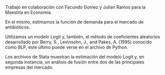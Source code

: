 Trabajo en colaboración con Facundo Gomez y Julian Ramos para la Maestría en Economía.

En el mismo, estimamos la función de demanda para el mercado de antibióticos. 

Utilizamos un modelo Logit y, también, el método de coeficientes aleatorios desarrollado por Berry, S., Levinsohn, J., and Pakes, A. (1995) conocido como BLP, este último puede verse en el archivo de Python.

Los archivos de Stata muestran la estimación del modelo Logit y, en segunda instancia, un análisis de fusión entre dos de las principales empresas del mercado.
